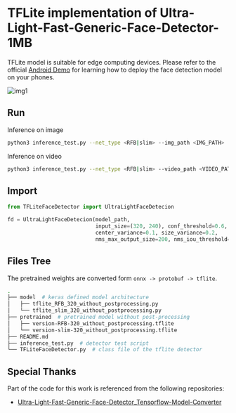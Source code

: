 # TFLite implementation of Ultra-Light-Fast-Generic-Face-Detector-1MB

TFLite model is suitable for edge computing devices.
Please refer to the official [Android Demo](https://github.com/tensorflow/examples/tree/master/lite/examples/image_classification/android) for learning how to deploy the face detection model on your phones.

![img1](https://github.com/jason9075/Ultra-Light-Fast-Generic-Face-Detector_Tensorflow-Model-Converter/blob/master/imgs/test_output_RFB.jpg)

## Run

Inference on image

``` bash
python3 inference_test.py --net_type <RFB|slim> --img_path <IMG_PATH>
```

Inference on video

``` bash
python3 inference_test.py --net_type <RFB|slim> --video_path <VIDEO_PATH>
```

## Import

``` python
from TFLiteFaceDetector import UltraLightFaceDetecion

fd = UltraLightFaceDetecion(model_path,
                            input_size=(320, 240), conf_threshold=0.6,
                            center_variance=0.1, size_variance=0.2,
                            nms_max_output_size=200, nms_iou_threshold=0.3)
```

## Files Tree

The pretrained weights are converted form `onnx -> protobuf -> tflite`.

``` bash
.
├── model  # keras defined model architecture
│   ├── tflite_RFB_320_without_postprocessing.py
│   └── tflite_slim_320_without_postprocessing.py
├── pretrained  # pretrained model without post-processing
│   ├── version-RFB-320_without_postprocessing.tflite
│   └── version-slim-320_without_postprocessing.tflite
├── README.md
├── inference_test.py  # detector test script
└── TFLiteFaceDetector.py  # class file of the tflite detector
```

## Special Thanks

Part of the code for this work is referenced from the following repositories:

- [Ultra-Light-Fast-Generic-Face-Detector_Tensorflow-Model-Converter](https://github.com/jason9075/Ultra-Light-Fast-Generic-Face-Detector_Tensorflow-Model-Converter)
